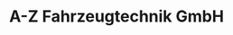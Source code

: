 ---
title: "A-Z Fahrzeugtechnik GmbH"
url: /saulheim/a-z-fahrzeugtechnik-gmbh/
shop: Autowerkstatt
---